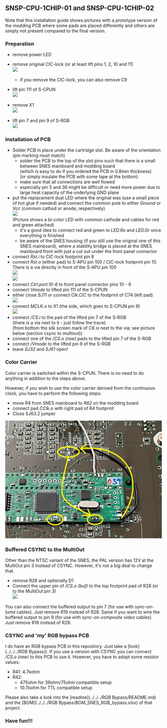 ## SNSP-CPU-1CHIP-01 and SNSP-CPU-1CHIP-02

Note that this installation guide shows pictures with a prototype version of the modding PCB where some pads are placed differently and others are simply not present compared to the final version.

### Preparation

- remove power LED
- remove original CIC-lock (or at least lift pins 1, 2, 10 and 11)  
  ![](./CIC-lock.jpg)
  - if you remove the CIC-lock, you can also remove C9

- lift pin 111 of S-CPUN  
  ![](./SCPUN_111_lifted.jpg)

- remove X1  
  ![](./X1_removed.jpg)

- lift pin 7 and pin 9 of S-RGB  
  ![](./SRGB_Pins_lifted.jpg)


### Installation of PCB

- Solder PCB in place under the cartridge slot. Be aware of the orientation (pin marking must match)
  - solder the PCB to the top of the slot pins such that there is a small between SNES mainboard and modding board  
    (which is easy to do if you ordered the PCB in 0.8mm thickness)  
    (or simply insulate the PCB with some tape at the bottom)
  - make sure that all connections are well flowed
  - especially pin 5 and 36 might be difficult or need more power due to large heat capacity of the underlying GND plane
- put the replacement dual LED where the original was (use a small piece of hot glue if needed) and connect the common pole to either _Ground_ or _Vcc_ (common cathod or anode, respectively)  
  ![](../common_pics/LED_CC.jpg)  
  (Picture shows a bi-color LED with common cathode and cables for red and green attached)
  - it's a good idea to connect red and green to _LED.Re_ and _LED.Gr_ once everything is finished
  - be aware of the SNES housing (if you still use the original one of this SNES mainboard), where a stability bridge is placed at the SNES mainboard front with just a cut out under the front panel connector
- connect _Rst.i_  to CIC-lock footprint pin 8
- connect _Rst.o_ (either pad) to S-APU pin 100 / CIC-lock footprint pin 10. There is a via directly in front of the S-APU pin 100  
  ![](./rst_out_bot.jpg)  
  ![](./rst_out_top.jpg)
- connect _Ctrl.port.10-6_ to front panel connector pins 10 - 6
- connect _Vmode_ to lifted pin 111 of the S-CPUN
- either close _SJ11_ or connect _Clk.CIC_ to the footprint of C74 (left pad)  
  ![](./Clk_CIC.jpg)
- connect _MCLK.o_ to X1 (the side, which goes to S-CPUN pin 9)  
  ![](./MCLK_connected.jpg)
- connect _/CS.i_ to the pad of the lifted pin 7 of the S-RGB  
  (there is a via next to it - just follow the trace)   
  (from bottom the silk screen mark of C6 is next to the via; see picture below (section csync to multiout))
- connect one of the _/CS.o (raw)_ pads to the lifted pin 7 of the S-RGB
- connect _/Vmode_ to the lifted pin 9 of the S-RGB
- leave _SJ32_ and _SJ61_  open!

### Color Carrier

Color carrier is switched within the S-CPUN. There is no need to do anything in addition to the steps above.

However, if you wish to use the color carrier derived from the continuous clock, you have to perform the following steps:

- move R4 from SNES mainboard to _R62_ on the modding board
- connect pad _CClk.o_ with right pad of R4 footprint
- Close SJ63.2 jumper

![](./CClk_mod.jpg)

### Buffered CSYNC to the MultiOut

Other than the NTSC variant of the SNES, the PAL version has 12V at the MultiOut pin 3 instead of CSYNC. However, it's not a big deal to change that.

- remove R28 and optionally D1
- Connect the upper pin of _/CS.o (buf)_ to the top footprint pad of R28 (or to the MultiOut pin 3)  
  ![](./CSYNC_buf.jpg)

You can also connect the buffered output to pin 7 (for use with _sync-on-luma_ cables). Just remove R19 instead of R28. Same if you want to wire the buffered output to pin 9 (for use with _sync-on-composite video_ cables). Just remove R18 instead of R28.

### CSYNC and 'my' RGB bypass PCB

I do have an RGB bypass PCB in this repository. Just take a [look](../../../RGB Bypass/). If you use a version with CSYNC you can connect _/CS.o (raw)_ to this PCB to use it. However, you have to adopt some resistor values:

- R41: 4.7kohm
- R42:
  - 475ohm for 39ohm/75ohm compatible setup
  - 10.7kohm for TTL compatible setup

Please also take a look into the [readme](../../../RGB Bypass/README.md) and the [BOM](../../../RGB Bypass/BOM_SNES_RGB_bypass.xlsx) of that project.

### Have fun!!!
